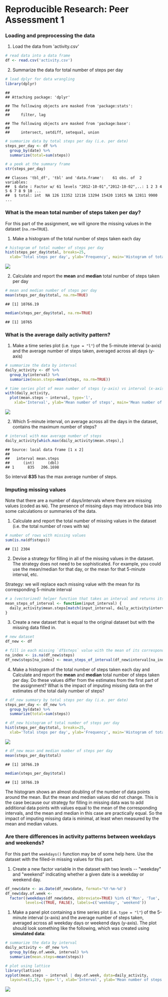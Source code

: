 # Reproducible Research: Peer Assessment 1

### Loading and preprocessing the data

1. Load the data from 'activity.csv'


```r
# read data into a data frame
df <- read.csv('activity.csv')
```

2. Summarize the data for total number of steps per day


```r
# load dplyr for data wrangling
library(dplyr)
```

```
## 
## Attaching package: 'dplyr'
```

```
## The following objects are masked from 'package:stats':
## 
##     filter, lag
```

```
## The following objects are masked from 'package:base':
## 
##     intersect, setdiff, setequal, union
```

```r
# summarize data by total steps per day (i.e. per date)
steps_per_day <- df %>%
  group_by(date) %>%
  summarize(total=sum(steps))

# a peek at the summary frame
str(steps_per_day)
```

```
## Classes 'tbl_df', 'tbl' and 'data.frame':	61 obs. of  2 variables:
##  $ date : Factor w/ 61 levels "2012-10-01","2012-10-02",..: 1 2 3 4 5 6 7 8 9 10 ...
##  $ total: int  NA 126 11352 12116 13294 15420 11015 NA 12811 9900 ...
```

### What is the mean total number of steps taken per day?

For this part of the assignment, we will ignore the missing values in the dataset (`na.rm=TRUE`).

1. Make a histogram of the total number of steps taken each day


```r
# histogram of total number of steps per day
hist(steps_per_day$total, breaks=25,
  xlab='Total steps per day', ylab='Frequency', main='Histogram of total steps per day')
```

![](PA1_template_files/figure-html/unnamed-chunk-3-1.png)

2. Calculate and report the **mean** and **median** total number of steps taken per day


```r
# mean and median number of steps per day
mean(steps_per_day$total, na.rm=TRUE)
```

```
## [1] 10766.19
```

```r
median(steps_per_day$total, na.rm=TRUE)
```

```
## [1] 10765
```

### What is the average daily activity pattern?

1. Make a time series plot (i.e. `type = "l"`) of the 5-minute interval (x-axis) and the average number of steps taken, averaged across all days (y-axis)


```r
# summarize the data by interval
daily_activity <- df %>%
  group_by(interval) %>%
  summarize(mean.steps=mean(steps, na.rm=TRUE))

# time series plot of mean number of steps (y-axis) vs interval (x-axis)
with(daily_activity,
  plot(mean.steps ~ interval, type='l',
    xlab='Interval', ylab='Mean number of steps', main='Mean number of steps by interval'))
```

![](PA1_template_files/figure-html/unnamed-chunk-5-1.png)

2. Which 5-minute interval, on average across all the days in the dataset, contains the maximum number of steps?


```r
# interval with max average number of steps
daily_activity[which.max(daily_activity$mean.steps),]
```

```
## Source: local data frame [1 x 2]
## 
##   interval mean.steps
##      (int)      (dbl)
## 1      835   206.1698
```

So interval **835** has the max average number of steps.

### Imputing missing values

Note that there are a number of days/intervals where there are missing
values (coded as `NA`). The presence of missing days may introduce
bias into some calculations or summaries of the data.

1. Calculate and report the total number of missing values in the dataset (i.e. the total number of rows with `NA`)


```r
# number of rows with missing values
sum(is.na(df$steps))
```

```
## [1] 2304
```

2. Devise a strategy for filling in all of the missing values in the dataset. The strategy does not need to be sophisticated. For example, you could use the mean/median for that day, or the mean for that 5-minute interval, etc.

Strategy: we will replace each missing value with the mean for its corresponding 5-minute interval


```r
# a (vectorized) helper function that takes an interval and returns its mean number of steps
mean_steps_of_interval <- function(input_interval) {
  daily_activity$mean.steps[match(input_interval, daily_activity$interval)]
}
```

3. Create a new dataset that is equal to the original dataset but with the missing data filled in.


```r
# new dataset
df_new <- df

# fill in each missing `df$steps` value with the mean of its corresponding 5-minute interval
na_index <- is.na(df_new$steps)
df_new$steps[na_index] <- mean_steps_of_interval(df_new$interval[na_index])
```

4. Make a histogram of the total number of steps taken each day and Calculate and report the **mean** and **median** total number of steps taken per day. Do these values differ from the estimates from the first part of the assignment? What is the impact of imputing missing data on the estimates of the total daily number of steps?


```r
# df_new summary by total steps per day (i.e. per date)
steps_per_day <- df_new %>%
  group_by(date) %>%
  summarize(total=sum(steps))

# df_new histogram of total number of steps per day
hist(steps_per_day$total, breaks=25,
  xlab='Total steps per day', ylab='Frequency', main='Histogram of total steps per day')
```

![](PA1_template_files/figure-html/unnamed-chunk-10-1.png)

```r
# df_new mean and median number of steps per day
mean(steps_per_day$total)
```

```
## [1] 10766.19
```

```r
median(steps_per_day$total)
```

```
## [1] 10766.19
```

The histogram shows an almost doubling of the number of data points around the mean.  But the mean and median values did not change.  This is the case because our strategy for filling in missing data was to add additional data points with values equal to the mean of the corresponding intervals, and the mean and median in this case are practically equal.  So the impact of imputing missing data is minimal, at least when measured by the mean and median values.

### Are there differences in activity patterns between weekdays and weekends?

For this part the `weekdays()` function may be of some help here. Use
the dataset with the filled-in missing values for this part.

1. Create a new factor variable in the dataset with two levels -- "weekday" and "weekend" indicating whether a given date is a weekday or weekend day.


```r
df_new$date <- as.Date(df_new$date, format='%Y-%m-%d')
df_new$day.of.week <-
  factor((weekdays(df_new$date, abbreviate=TRUE) %in% c('Mon', 'Tue', 'Wed', 'Thu', 'Fri')), 
         levels=c(TRUE, FALSE), labels=c('weekday', 'weekend'))
```

1. Make a panel plot containing a time series plot (i.e. `type = "l"`) of the 5-minute interval (x-axis) and the average number of steps taken, averaged across all weekday days or weekend days (y-axis). The plot should look something like the following, which was created using **simulated data**:


```r
# summarize the data by interval
daily_activity <- df_new %>%
  group_by(day.of.week, interval) %>%
  summarize(mean.steps=mean(steps))

# plot using lattice
library(lattice)
xyplot(mean.steps ~ interval | day.of.week, data=daily_activity,
  layout=c(1,2), type='l', xlab='Interval', ylab='Mean number of steps')
```

![](PA1_template_files/figure-html/unnamed-chunk-12-1.png)
